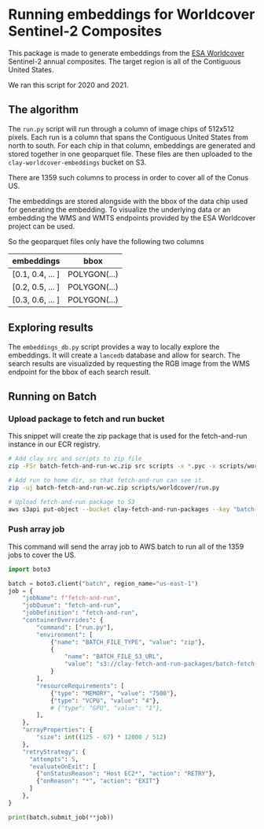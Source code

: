 # Running embeddings for Worldcover Sentinel-2 Composites
This package is made to generate embeddings from the [ESA Worldcover](https://esa-worldcover.org/en/data-access)
Sentinel-2 annual composites. The target region is all of the
Contiguous United States.

We ran this script for 2020 and 2021.

## The algorithm

The `run.py` script will run through a column of image chips of 512x512 pixels.
Each run is a column that spans the Contiguous United States from north to
south. For each chip in that column, embeddings are generated and stored
together in one geoparquet file. These files are then uploaded to the
`clay-worldcover-embeddings` bucket on S3.

There are 1359 such columns to process in order to cover all of the Conus US.

The embeddings are stored alongside with the bbox of the data chip used for
generating the embedding. To visualize the underlying data or an embedding
the WMS and WMTS endpoints provided by the ESA Worldcover project can be used.

So the geoparquet files only have the following two columns

|    embeddings    |   bbox   |
|------------------|--------------|
| [0.1, 0.4, ... ] | POLYGON(...) |
| [0.2, 0.5, ... ] | POLYGON(...) |
| [0.3, 0.6, ... ] | POLYGON(...) |

## Exploring results

The `embeddings_db.py` script provides a way to locally explore the embeddings.
It will create a `lancedb` database and allow for search. The search results are
visualizded by requesting the RGB image from the WMS endpoint for the bbox of
each search result.

## Running on Batch

### Upload package to fetch and run bucket
This snippet will create the zip package that is used for the fetch-and-run
instance in our ECR registry.

```bash
# Add clay src and scripts to zip file
zip -FSr batch-fetch-and-run-wc.zip src scripts -x *.pyc -x scripts/worldcover/wandb/**\*

# Add run to home dir, so that fetch-and-run can see it.
zip -uj batch-fetch-and-run-wc.zip scripts/worldcover/run.py

# Upload fetch-and-run package to S3
aws s3api put-object --bucket clay-fetch-and-run-packages --key "batch-fetch-and-run-wc.zip" --body "batch-fetch-and-run-wc.zip"
```

### Push array job
This command will send the array job to AWS batch to run all of the
1359 jobs to cover the US.

```python
import boto3

batch = boto3.client("batch", region_name="us-east-1")
job = {
    "jobName": f"fetch-and-run",
    "jobQueue": "fetch-and-run",
    "jobDefinition": "fetch-and-run",
    "containerOverrides": {
        "command": ["run.py"],
        "environment": [
            {"name": "BATCH_FILE_TYPE", "value": "zip"},
            {
                "name": "BATCH_FILE_S3_URL",
                "value": "s3://clay-fetch-and-run-packages/batch-fetch-and-run-wc.zip",
            }
        ],
        "resourceRequirements": [
            {"type": "MEMORY", "value": "7500"},
            {"type": "VCPU", "value": "4"},
            # {"type": "GPU", "value": "1"},
        ],
    },
    "arrayProperties": {
        "size": int((125 - 67) * 12000 / 512)
    },
    "retryStrategy": {
      "attempts": 5,
      "evaluateOnExit": [
        {"onStatusReason": "Host EC2*", "action": "RETRY"},
        {"onReason": "*", "action": "EXIT"}
      ]
    },
}

print(batch.submit_job(**job))
```
